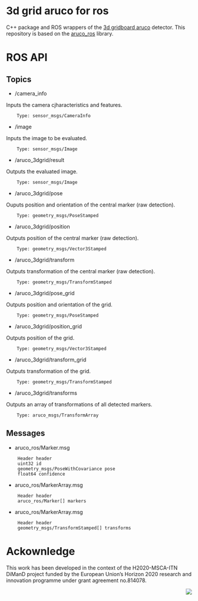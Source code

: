 3d grid aruco for ros
=========

C++ package and ROS wrappers of the [3d gridboard aruco][1] detector. This repository is based on the [aruco_ros][2] library.

# ROS API

## Topics

 * /camera_info

 Inputs the camera cjharacteristics and features.

        Type: sensor_msgs/CameraInfo

 * /image

 Inputs the image to be evaluated.

        Type: sensor_msgs/Image

 * /aruco_3dgrid/result

 Outputs the evaluated image.

        Type: sensor_msgs/Image

 * /aruco_3dgrid/pose

 Ouputs position and orientation of the central marker (raw detection).
 
        Type: geometry_msgs/PoseStamped

 * /aruco_3dgrid/position

 Outputs position of the central marker (raw detection).

        Type: geometry_msgs/Vector3Stamped

 * /aruco_3dgrid/transform

 Outputs transformation of the central marker (raw detection).

        Type: geometry_msgs/TransformStamped

 * /aruco_3dgrid/pose_grid

 Outputs position and orientation of the grid.

        Type: geometry_msgs/PoseStamped

 * /aruco_3dgrid/position_grid

 Outputs position of the grid.

        Type: geometry_msgs/Vector3Stamped

* /aruco_3dgrid/transform_grid

 Outputs transformation of the grid.

        Type: geometry_msgs/TransformStamped

 * /aruco_3dgrid/transforms

 Outputs an array of transformations of all detected markers.

        Type: aruco_msgs/TransformArray

## Messages

 * aruco_ros/Marker.msg

        Header header
        uint32 id
        geometry_msgs/PoseWithCovariance pose
        float64 confidence

 * aruco_ros/MarkerArray.msg

        Header header
        aruco_ros/Marker[] markers

 * aruco_ros/MarkerArray.msg

        Header header
        geometry_msgs/TransformStamped[] transforms

# Ackownledge

This work has been developed in the context of the H2020-MSCA-ITN DiManD project funded by the European Union’s Horizon
2020 research and innovation programme under grant agreement no.814078.

<img align="right" src="https://raw.github.com/jaMulet/3d-grid-board-aruco-ros/master/3d_gridboard_aruco_ros/images/dimand_MSCA-ITN.png"/>


[1]: https://doi.org/10.3390/s20174825 "Oščádal P, Heczko D, Vysocký A, Mlotek J, Novák P, Virgala I, Sukop M, Bobovský Z. Improved Pose Estimation of Aruco Tags Using a Novel 3D Placement Strategy. Sensors. 2020; 20(17):4825"

[2]: http://wiki.ros.org/aruco_ros "Aruco_ros"